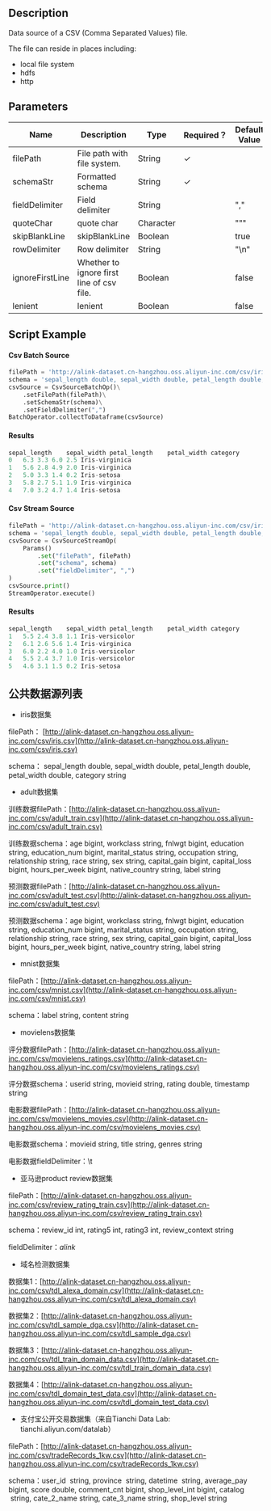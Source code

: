 ## Description
Data source of a CSV (Comma Separated Values) file.
 
 The file can reside in places including:
 <ul>
 <li> local file system
 <li> hdfs
 <li> http
 </ul></p>

## Parameters
| Name | Description | Type | Required？ | Default Value |
| --- | --- | --- | --- | --- |
| filePath | File path with file system. | String | ✓ |  |
| schemaStr | Formatted schema | String | ✓ |  |
| fieldDelimiter | Field delimiter | String |  | "," |
| quoteChar | quote char | Character |  | "\"" |
| skipBlankLine | skipBlankLine | Boolean |  | true |
| rowDelimiter | Row delimiter | String |  | "\n" |
| ignoreFirstLine | Whether to ignore first line of csv file. | Boolean |  | false |
| lenient | lenient | Boolean |  | false |

## Script Example

#### Csv Batch Source

```python
filePath = 'http://alink-dataset.cn-hangzhou.oss.aliyun-inc.com/csv/iris.csv'
schema = 'sepal_length double, sepal_width double, petal_length double, petal_width double, category string'
csvSource = CsvSourceBatchOp()\
    .setFilePath(filePath)\
    .setSchemaStr(schema)\
    .setFieldDelimiter(",")
BatchOperator.collectToDataframe(csvSource)
```

#### Results

```python
sepal_length	sepal_width	petal_length	petal_width	category
0	6.3	3.3	6.0	2.5	Iris-virginica
1	5.6	2.8	4.9	2.0	Iris-virginica
2	5.0	3.3	1.4	0.2	Iris-setosa
3	5.8	2.7	5.1	1.9	Iris-virginica
4	7.0	3.2	4.7	1.4	Iris-setosa
```

#### Csv Stream Source

```python
filePath = 'http://alink-dataset.cn-hangzhou.oss.aliyun-inc.com/csv/iris.csv'
schema = 'sepal_length double, sepal_width double, petal_length double, petal_width double, category string'
csvSource = CsvSourceStreamOp(
    Params()
        .set("filePath", filePath)
        .set("schema", schema)
        .set("fieldDelimiter", ",")
)
csvSource.print()
StreamOperator.execute()
```

#### Results

```python
sepal_length	sepal_width	petal_length	petal_width	category
1	5.5	2.4	3.8	1.1	Iris-versicolor
2	6.1	2.6	5.6	1.4	Iris-virginica
3	6.0	2.2	4.0	1.0	Iris-versicolor
4	5.5	2.4	3.7	1.0	Iris-versicolor
5	4.6	3.1	1.5	0.2	Iris-setosa
```



## 公共数据源列表

- iris数据集

filePath： [http://alink-dataset.cn-hangzhou.oss.aliyun-inc.com/csv/iris.csv](http://alink-dataset.cn-hangzhou.oss.aliyun-inc.com/csv/iris.csv)

schema： sepal_length double, sepal_width double, petal_length double, petal_width double, category string

- adult数据集

训练数据filePath：[http://alink-dataset.cn-hangzhou.oss.aliyun-inc.com/csv/adult_train.csv](http://alink-dataset.cn-hangzhou.oss.aliyun-inc.com/csv/adult_train.csv)

训练数据schema：age bigint, workclass string, fnlwgt bigint, education string, education_num bigint, marital_status string, occupation string, relationship string, race string, sex string, capital_gain bigint, capital_loss bigint, hours_per_week bigint, native_country string, label string

预测数据filePath：[http://alink-dataset.cn-hangzhou.oss.aliyun-inc.com/csv/adult_test.csv](http://alink-dataset.cn-hangzhou.oss.aliyun-inc.com/csv/adult_test.csv)

预测数据schema：age bigint, workclass string, fnlwgt bigint, education string, education_num bigint, marital_status string, occupation string, relationship string, race string, sex string, capital_gain bigint, capital_loss bigint, hours_per_week bigint, native_country string, label string

- mnist数据集

filePath：[http://alink-dataset.cn-hangzhou.oss.aliyun-inc.com/csv/mnist.csv](http://alink-dataset.cn-hangzhou.oss.aliyun-inc.com/csv/mnist.csv)

schema：label string, content string

- movielens数据集

评分数据filePath：[http://alink-dataset.cn-hangzhou.oss.aliyun-inc.com/csv/movielens_ratings.csv](http://alink-dataset.cn-hangzhou.oss.aliyun-inc.com/csv/movielens_ratings.csv)

评分数据schema：userid string, movieid string, rating double, timestamp string

电影数据filePath：[http://alink-dataset.cn-hangzhou.oss.aliyun-inc.com/csv/movielens_movies.csv](http://alink-dataset.cn-hangzhou.oss.aliyun-inc.com/csv/movielens_movies.csv)

电影数据schema：movieid string, title string, genres string

电影数据fieldDelimiter：\t

- 亚马逊product review数据集

filePath：[http://alink-dataset.cn-hangzhou.oss.aliyun-inc.com/csv/review_rating_train.csv](http://alink-dataset.cn-hangzhou.oss.aliyun-inc.com/csv/review_rating_train.csv)

schema：review_id int, rating5 int, rating3 int, review_context string

fieldDelimiter：_alink_

- 域名检测数据集

数据集1：[http://alink-dataset.cn-hangzhou.oss.aliyun-inc.com/csv/tdl_alexa_domain.csv](http://alink-dataset.cn-hangzhou.oss.aliyun-inc.com/csv/tdl_alexa_domain.csv)

数据集2：[http://alink-dataset.cn-hangzhou.oss.aliyun-inc.com/csv/tdl_sample_dga.csv](http://alink-dataset.cn-hangzhou.oss.aliyun-inc.com/csv/tdl_sample_dga.csv)

数据集3：[http://alink-dataset.cn-hangzhou.oss.aliyun-inc.com/csv/tdl_train_domain_data.csv](http://alink-dataset.cn-hangzhou.oss.aliyun-inc.com/csv/tdl_train_domain_data.csv)

数据集4：[http://alink-dataset.cn-hangzhou.oss.aliyun-inc.com/csv/tdl_domain_test_data.csv](http://alink-dataset.cn-hangzhou.oss.aliyun-inc.com/csv/tdl_domain_test_data.csv)

- 支付宝公开交易数据集（来自Tianchi Data Lab: tianchi.aliyun.com/datalab）

filePath：[http://alink-dataset.cn-hangzhou.oss.aliyun-inc.com/csv/tradeRecords_1kw.csv](http://alink-dataset.cn-hangzhou.oss.aliyun-inc.com/csv/tradeRecords_1kw.csv)

schema：user_id &nbsp;string, province &nbsp;string, datetime &nbsp;string, average_pay bigint, score double, comment_cnt bigint, shop_level_int bigint, catalog &nbsp;string, cate_2_name string, cate_3_name string, shop_level string
